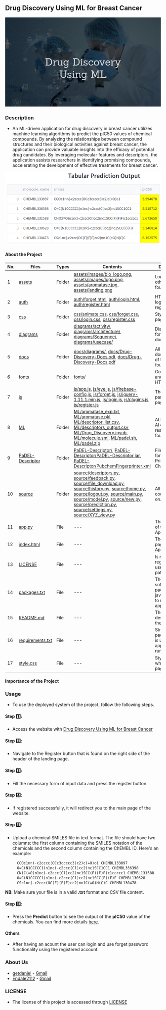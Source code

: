 ## Drug Discovery Using ML for Breast Cancer

<p align="center">
  <img src="https://github.com/getdaniel/bc-drug/blob/main/assets/landing.png" alt="Landing image">
</p>

### Description
- <p> An ML-driven application for drug discovery in breast cancer utilizes machine learning algorithms to predict the pIC50 values of chemical compounds. By analyzing the relationships between compound structures and their biological activities against breast cancer, the application can provide valuable insights into the efficacy of potential drug candidates. By leveraging molecular features and descriptors, the application assists researchers in identifying promising compounds, accelerating the development of effective treatments for breast cancer.</p>
<p align="center">
  <img src="https://github.com/getdaniel/bc-drug/blob/main/assets/tabular_output.png" alt="Tabular Output">
</p>

#### About the Project
| No. | Files                                                                  | Types   | Contents                                                                                                         | Description |
| --- | ---------------------------------------------------------------------- | ------- | --------------------------------------------------------------------------------------------------------------- | ----------- |
| 1   | [assets](https://github.com/getdaniel/bc-drug/tree/main/assets)         | Folder  | [assets/images/bio_logo.png](https://github.com/getdaniel/bc-drug/blob/main/assets/images/bio_logo.png), [assets/images/logo.png](https://github.com/getdaniel/bc-drug/blob/main/assets/images/logo.png), [assets/aromatase.jpg](https://github.com/getdaniel/bc-drug/blob/main/assets/aromatase.jpg), [assets/landing.png](https://github.com/getdaniel/bc-drug/blob/main/assets/landing.png) | Logos and other images found on.            |
| 2   | [auth](https://github.com/getdaniel/bc-drug/tree/main/auth)             | Folder  | [auth/forget.html](https://github.com/getdaniel/bc-drug/blob/main/auth/forget.html), [auth/login.html](https://github.com/getdaniel/bc-drug/blob/main/auth/login.html), [auth/register.html](https://github.com/getdaniel/bc-drug/blob/main/auth/register.html) | HTML code of login and register pages.          |
| 3   | [css](https://github.com/getdaniel/bc-drug/tree/main/css)               | Folder  | [css/animate.css](https://github.com/getdaniel/bc-drug/blob/main/css/animate.css), [css/forget.css](https://github.com/getdaniel/bc-drug/blob/main/css/forget.css), [css/login.css](https://github.com/getdaniel/bc-drug/blob/main/css/login.css), [css/register.css](https://github.com/getdaniel/bc-drug/blob/main/css/register.css) | Style for HTML pages.            |
| 4   | [diagrams](https://github.com/getdaniel/bc-drug/tree/main/diagrams)     | Folder  | [diagrams/activity/](https://github.com/getdaniel/bc-drug/tree/main/diagrams/activity/), [diagrams/architecture/](https://github.com/getdaniel/bc-drug/tree/main/diagrams/architecture/), [diagrams/Sequence/](https://github.com/getdaniel/bc-drug/tree/main/diagrams/Sequence/), [diagrams/usecase/](https://github.com/getdaniel/bc-drug/tree/main/diagrams/usecase/) | Diagrams code for documentation.            |
| 5   | [docs](https://github.com/getdaniel/bc-drug/tree/main/docs)             | Folder  | [docs/diagrams/](https://github.com/getdaniel/bc-drug/tree/main/docs/diagrams/), [docs/Drug-Discovery-Docs.odt](https://github.com/getdaniel/bc-drug/blob/main/docs/Drug-Discovery-Docs.odt), [docs/Drug-Discovery-Docs.pdf](https://github.com/getdaniel/bc-drug/blob/main/docs/Drug-Discovery-Docs.pdf) | All documentation of the App found on.            |
| 6   | [fonts](https://github.com/getdaniel/bc-drug/tree/main/fonts)           | Folder  | [fonts/](https://github.com/getdaniel/bc-drug/tree/main/fonts/)                                                   | Google fonts and others for HTML pages.            |
| 7   | [js](https://github.com/getdaniel/bc-drug/tree/main/js)                 | Folder  | [js/app.js](https://github.com/getdaniel/bc-drug/blob/main/js/app.js), [js/eye.js](https://github.com/getdaniel/bc-drug/blob/main/js/eye.js), [js/firebase-config.js](https://github.com/getdaniel/bc-drug/blob/main/js/firebase-config.js), [js/forget.js](https://github.com/getdaniel/bc-drug/blob/main/js/forget.js), [js/jquery-1.11.1.min.js](https://github.com/getdaniel/bc-drug/blob/main/js/jquery-1.11.1.min.js), [js/login.js](https://github.com/getdaniel/bc-drug/blob/main/js/login.js), [js/plugins.js](https://github.com/getdaniel/bc-drug/blob/main/js/plugins.js), [js/register.js](https://github.com/getdaniel/bc-drug/blob/main/js/register.js) | The JavaScript part for HTML pages.            |
| 8   | [ML](https://github.com/getdaniel/bc-drug/tree/main/ML)                 | Folder  | [ML/aromatase_exp.txt](https://github.com/getdaniel/bc-drug/blob/main/ML/aromatase_exp.txt), [ML/aromatase.pkl](https://github.com/getdaniel/bc-drug/blob/main/ML/aromatase.pkl), [ML/descriptor_list.csv](https://github.com/getdaniel/bc-drug/blob/main/ML/descriptor_list.csv), [ML/descriptors_output.csv](https://github.com/getdaniel/bc-drug/blob/main/ML/descriptors_output.csv), [ML/Drug_Discovery.ipynb](https://github.com/getdaniel/bc-drug/blob/main/ML/Drug_Discovery.ipynb), [ML/molecule.smi](https://github.com/getdaniel/bc-drug/blob/main/ML/molecule.smi), [ML/padel.sh](https://github.com/getdaniel/bc-drug/blob/main/ML/padel.sh), [ML/padel.zip](https://github.com/getdaniel/bc-drug/blob/main/ML/padel.zip) |  ALL about the AI codes and resources found on.           |
| 9   | [PaDEL-Descriptor](https://github.com/getdaniel/bc-drug/tree/main/PaDEL-Descriptor) | Folder | [PaDEL-Descriptor/](https://github.com/getdaniel/bc-drug/tree/main/PaDEL-Descriptor/), [PaDEL-Descriptor/PaDEL-Descriptor.jar](https://github.com/getdaniel/bc-drug/blob/main/PaDEL-Descriptor/PaDEL-Descriptor.jar), [PaDEL-Descriptor/PubchemFingerprinter.xml](https://github.com/getdaniel/bc-drug/blob/main/PaDEL-Descriptor/PubchemFingerprinter.xml) | Files that used for Finger Prints for Chemicals.             |
| 10  | [source](https://github.com/getdaniel/bc-drug/tree/main/source)         | Folder  | [source/descriptors.py](https://github.com/getdaniel/bc-drug/blob/main/source/descriptors.py), [source/feedback.py](https://github.com/getdaniel/bc-drug/blob/main/source/feedback.py), [source/file_download.py](https://github.com/getdaniel/bc-drug/blob/main/source/file_download.py), [source/history.py](https://github.com/getdaniel/bc-drug/blob/main/source/history.py), [source/home.py](https://github.com/getdaniel/bc-drug/blob/main/source/home.py), [source/logout.py](https://github.com/getdaniel/bc-drug/blob/main/source/logout.py), [source/main.py](https://github.com/getdaniel/bc-drug/blob/main/source/main.py), [source/model.py](https://github.com/getdaniel/bc-drug/blob/main/source/model.py), [source/new.py](https://github.com/getdaniel/bc-drug/blob/main/source/new.py), [source/prediction.py](https://github.com/getdaniel/bc-drug/blob/main/source/prediction.py), [source/settings.py](https://github.com/getdaniel/bc-drug/blob/main/source/settings.py), [source/XYZ_view.py](https://github.com/getdaniel/bc-drug/blob/main/source/XYZ_view.py) | All Streamlit codes found on.            |
| 11  | [app.py](https://github.com/getdaniel/bc-drug/blob/main/app.py)         | File    | ---                                                                                                             | The main part of the streamlit App.            |
| 12  | [index.html](https://github.com/getdaniel/bc-drug/blob/main/index.html) | File    | ---                                                                                                             | The landing page for the Application.            |
| 13  | [LICENSE](https://github.com/getdaniel/bc-drug/blob/main/LICENSE)       | File    | ---                                                                                                             | Is rule and regualtion to use the app, patent            |
| 14  | [packages.txt](https://github.com/getdaniel/bc-drug/blob/main/packages.txt) | File | ---                                                                                                             | The files of software packages(e.g. java jre) used to run the application.           |
| 15  | [README.md](https://github.com/getdaniel/bc-drug/blob/main/README.md)   | File    | ---                                                                                                             | The file of the description of the application            |
| 16  | [requirements.txt](https://github.com/getdaniel/bc-drug/blob/main/requirements.txt) | File | ---                                                                                                             | Streamlit packages that is used for the application to run            |
| 17  | [style.css](https://github.com/getdaniel/bc-drug/blob/main/style.css)   | File    | ---                                                                                                             | Styles the whole HTML pages.            |

#### Importance of the Project

### Usage
- To use the deployed system of the project, follow the following steps.
#### Step :one::
- Access the website with [Drug Discovery Using ML for Breast Cancer](https://getdaniel.github.io/bc-drug/)

#### Step :two::
- Navigate to the Register button that is found on the right side of the header of the landing page.

#### Step :three::
- Fill the necessary form of input data and press the register button.

#### Step :four::
- If registered successfully, it will redirect you to the main page of the website.

#### Step :five::
- Upload a chemical SMILES file in text format. The file should have two columns: the first column containing the SMILES notation of the chemicals and the second column containing the ChEMBL ID. Here's an example:
  ```
    CCOc1nn(-c2cccc(OCc3ccccc3)c2)c(=O)o1 CHEMBL133897
    O=C(N1CCCCC1)n1nc(-c2ccc(Cl)cc2)nc1SCC1CC1 CHEMBL336398
    CN(C(=O)n1nc(-c2ccc(Cl)cc2)nc1SCC(F)(F)F)c1ccccc1 CHEMBL131588
    O=C(N1CCCCC1)n1nc(-c2ccc(Cl)cc2)nc1SCC(F)(F)F CHEMBL130628
    CSc1nc(-c2ccc(OC(F)(F)F)cc2)nn1C(=O)N(C)C CHEMBL130478
  ```

**NB**: Make sure your file is in a valid **.txt** format and CSV file content.

#### Step :six::
- Press the **Predict** button to see the output of the **pIC50** value of the chemicals. You can find more details [here](https://github.com/getdaniel/bc-drug#description).

#### Others
- After having an acount the user can login and use forget password functionality using the registered account.

### About Us
- [getdaniel](https://github.com/getdaniel) - [Gmail](mailto:danielgetaneh2011@gmail.com)
- [Endale2112](https://github.com/Endale2112) - [Gmail](mailto:endaleontop2112@gmail.com)

### LICENSE
- The license of this project is accessed through [LICENSE](https://github.com/Endale2112/drug-discovery/blob/main/LICENSE)
